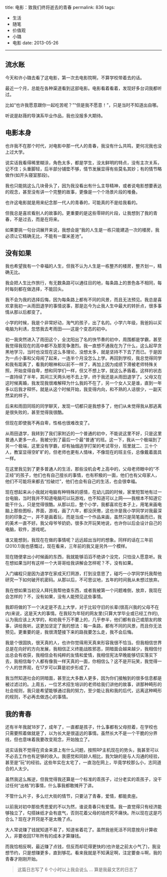 title: 电影：致我们终将逝去的青春
permalink: 836
tags:
  - 生活
  - 随笔
  - 价值观
  - 小璐
  - 电影
date: 2013-05-26
---

## 流水账

今天和许小璐去看了这电影，第一次去电影院啊，不算学校带着去的话。

最近一个月，总能在各种渠道看到这部电影。电影看着看着，发现好多台词我都听过。

比如“也许我愿意跟你一起吃苦呢？”“但是我不愿意！”，只是当时不知道出自哪。

听说是赵薇的导演系毕业作品，我也没报多大期待。

## 电影本身

也许我不在那个时代，对电影中那一代人的青春，我没有什么共鸣，更何况我也没上过大学。

说实话我看得稀里糊涂，角色太多，都是学生，没太鲜明的特点，没有主次关系，记不住；头重脚轻，后半部分铺垫不够，情节发展显得有些莫名其妙；有的情节略做作(如开头寝室那段)。

我也只能挑这么几块骨头了，因为我没看出有什么主导精神，或者说电影想要表达的观念，甚至没有讲一个完整的故事，更像是一个个场景片段的堆叠。

也许这电影就是用来纪念那一代人的青春的，可能真的不是给我看的。

但我总是喜欢看别人的故事的。更重要的是这些零碎的片段，让我想到了我的青春，不是过去，而是在将来。

如果要挑一句台词展开来说，我想会是“我的人生是一栋只能建造一次的楼房，我必须让它精确无比，不能有一厘米差池”。

## 没有如果

我也希望我有一个幸福的人生，但我不认为人生是一栋整齐的楼房，整齐划一，精确无比。

我会把人生比作旅行，有无数条路可以通往目的地，每条路上的景色各不相同，每时每刻都在做选择，不能回头。

我不会为我的选择后悔，因为每条路上都有不同的风景，而且无法预见。我总是喜欢拿我初一从雨田退学的事情说事，那是迄今为止我人生中最大的转折点，很多事情从那以后都变了。

小学的时候，我是个非常好动，淘气的孩子，出了名的。小学六年级，我爸妈以买电脑为利诱，忽悠我去考雨田——这是个变态的初中。

初一我突然进入了雨田这个，全沈阳出了名的快节奏的初中，周围都是学霸，甚至我觉得我现在的高中都不及那竞争激烈。我一直想不通我在为了什么，这么起早贪黑地学习，当时也没现在这么多理论，没想太多，就是坚持不下去了而已。于是因为一点小事和父母闹了起来，一连半个月没怎么上学。再回到学校，我总觉得同学和我有距离了，看我的眼神和以前不一样了，再加上因为成绩下滑被老师特殊关照，开始变得自卑，想和同学们一样，但又不想上学，就这么矛盾着。这样的状态一直持续了半年，其间三天两头地不去上学，终于我还是从雨田退学了。父母又在这时候离婚，我发现我很难解释为什么我妈不在了，另一个女人又是谁，直到一年多以后我才释怀。就是从这个时候开始，我变得内向，和不熟的人话很少，一副天然呆的样子。

后来和雨田同班的同学聊天，发现一切都只是我想多了，他们从未觉得我从那逃离是很失败的，甚至觉得我很酷。

但现在即使我不再自卑，性格也很难改变了。

从雨田退学，我转到了我们家附近的一个普通的初中，不能说这里不好，只是这里普通人更多一点，我被分到了最后一个最“普通”的班。这一下，我从一个极端到了另一个极端，这里没有学霸，却有抽烟逃学打架的考试零分，班里就二、三十个人，教室显得空旷旷的，但老师也更有人情味，不像现在的班主任，总像戴着面具一样。

在这里我见到了更多普通人的生活，那些没机会考上高中的，父母老师眼中的“不正经”的孩子，他们也有自己擅长的事情，也有积极的一面，他们也有父母家人，他们不可能将来都去“捡破烂”，他们也会有自己的生活，也会很幸福。

现在想起来从小我就对电脑有种特殊的感情，在幼儿园的时候，家里短暂地有过一台电脑，当时我并不知道电脑可以玩游戏，也不知道可以上网——我根本不知道它能干什么，只是觉得很酷。从那以后，整个小学，我都喜欢在本子上，用笔来画电脑上那些图标，界面，游戏，画了六年，都没厌倦，这也许是我小学同学对我最深刻的印象之一，并不是画着玩，而是当成一个作品来画，虽然只是简笔画而已，我的美术一直不好。我父母爷爷奶奶，很多次开玩笑地说，也许你以后会设计自己的电脑，软件，游戏呢。

谁又能想到，我现在在做的事情呢？远远超出当时的想象。同样的话在三年前(2010.1)我也感慨过，现在看来，三年前的我又是另外一个模样。

现在随便拿出小时候画的东西，我就能够滔滔不绝讲个没完，只怕没人愿意听。我在想如果当时有这样一个大哥哥给我讲解会怎样呢？不，没有如果。

入门编程只是因为退学在家成天打网游，打到没意思了，碰巧一小学同学托我帮他研究一下如何破开机密码。从那以后，不可思议地，五年的时间我从未想过放弃。

我在想如果当初没人拜托我帮他查东西，或者我被第一个问题难倒，放弃，我现在会怎样的？不，没有如果，没有人能预见这些事情。

我即将做的下一个决定是不去上大学，对于比较守旧的长辈(很高兴我的父母不在内)来说，这是天大的事情。在我较为年轻的网友里(只算大学毕业或已经工作的), 认为我应该上大学的，和劝我千万不要上的，几乎参半，他们都有自己或朋友的故事，讲给我听。这更加坚定了我的想法：每一条路，都有不同的风景，而且你无法预见。更重要的是，我很清楚接下来的路我要怎么走，我不会后悔。

我是个很固执，很天真的人，也许你觉得用天真来形容我很不恰当。但我相信世界总是在向好的方向发展，我相信正义终能战胜邪恶，阴暗面会越来越少，我相信付出总会有收获，我相信会有纯粹的友情和爱情，我相信宪法早晚能够切实落实下去，我相信每个人都有像我一样天真的一面，你相信么？这不是开玩笑，我觉得一个人的世界观，在17岁可以算是初步形成了。

我当然知道社会的阴暗面，甚至比大多数人更多，因为你们接触到的很多信息都是被过滤过的。上周五，一位艺术招生培训的老师给我们讲他的故事，讲那种畸形的社会规则，我只是希望能够通过我的努力，至少能让我和我的后代，远离这种畸形的规则，不必再去做违心的事情。

## 我的青春

还有半年我就18岁了，成年了，一直都是孩子，什么事都有父母担着，在学校也只需要照着做就是了，以为长大是很遥远的事情。虽然长大不是一个干脆的分界线，但也意味着我要改变观念，开始独立了。

说实话我不觉得在资金来源上有什么问题，按照RP主机现在的势头，我甚至可以不必去工作也有足够的收入。我感觉和同龄人相比，我欠缺的是与人沟通的经验，甚至是“玩”的经验。这些年实在太宅了，一直泡在网上，毕竟学校那么小，志同道合的人太少。

虽然我这么叛逆，但我觉得我还算是一个标准的乖孩子，过分老实的乖孩子，没干过任何“出格”的事情，什么事我都敢摊开了讲。

不管什么片子，多么烂大街的情节，只要沾了青春，爱情，都能卖座。

以前我对初中那些秀恩爱的不以为然，谁说青春只有爱情。我一直觉得只有经济能够独立了，勾搭妹纸才会有底气，否则花着父母的钱终究不痛快。所以现在这是巧合么？现在才开窍是不是太晚了点。

大人常说赚了钱就知道不易了，知道省着花了。虽然我爸死活不同意按月计算收入，非要收回17年所有的成本才算赚钱。

而我恰相反啊，最近赚了点钱，但反而却花得更快的(也许是之前太小气了)，我没想节约，只是想赚更多，直到够花。看来我就是不知满足啊，注定要奋斗啊，我的青春才刚刚开始。

> 这篇日志写了 6 个小时以上我会说么 ... 算是我最文艺的日志了
